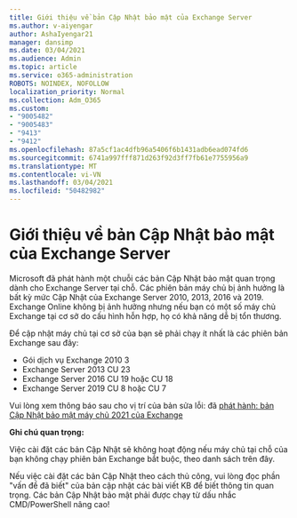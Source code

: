 ```yaml
---
title: Giới thiệu về bản Cập Nhật bảo mật của Exchange Server
ms.author: v-aiyengar
author: AshaIyengar21
manager: dansimp
ms.date: 03/04/2021
ms.audience: Admin
ms.topic: article
ms.service: o365-administration
ROBOTS: NOINDEX, NOFOLLOW
localization_priority: Normal
ms.collection: Adm_O365
ms.custom:
- "9005482"
- "9005483"
- "9413"
- "9412"
ms.openlocfilehash: 87a5cf1ac4dfb96a5406f6b1431adb6ead074fd6
ms.sourcegitcommit: 6741a997fff871d263f92d3ff7fb61e7755956a9
ms.translationtype: MT
ms.contentlocale: vi-VN
ms.lasthandoff: 03/04/2021
ms.locfileid: "50482982"
---
```

# <a name="about-exchange-server-security-updates"></a>Giới thiệu về bản Cập Nhật bảo mật của Exchange Server

Microsoft đã phát hành một chuỗi các bản Cập Nhật bảo mật quan trọng dành cho Exchange Server tại chỗ. Các phiên bản máy chủ bị ảnh hưởng là bất kỳ mức Cập Nhật của Exchange Server 2010, 2013, 2016 và 2019. Exchange Online không bị ảnh hưởng nhưng nếu bạn có một số máy chủ Exchange tại cơ sở do cấu hình hỗn hợp, họ có khả năng dễ bị tổn thương.

Để cập nhật máy chủ tại cơ sở của bạn sẽ phải chạy ít nhất là các phiên bản Exchange sau đây:

- Gói dịch vụ Exchange 2010 3
- Exchange Server 2013 CU 23
- Exchange Server 2016 CU 19 hoặc CU 18
- Exchange Server 2019 CU 8 hoặc CU 7

Vui lòng xem thông báo sau cho vị trí của bản sửa lỗi: đã [phát hành: bản Cập Nhật bảo mật máy chủ 2021 của Exchange](https://techcommunity.microsoft.com/t5/exchange-team-blog/released-march-2021-exchange-server-security-updates/ba-p/2175901)

**Ghi chú quan trọng:**

Việc cài đặt các bản Cập Nhật sẽ không hoạt động nếu máy chủ tại chỗ của bạn không chạy phiên bản Exchange bắt buộc, theo danh sách trên đây.

Nếu việc cài đặt các bản Cập Nhật theo cách thủ công, vui lòng đọc phần "vấn đề đã biết" của bản cập nhật các bài viết KB để biết thông tin quan trọng. Các bản Cập Nhật bảo mật phải được chạy từ dấu nhắc CMD/PowerShell nâng cao!
